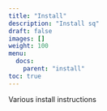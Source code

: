 ```yaml
---
title: "Install"
description: "Install sq"
draft: false
images: []
weight: 100
menu:
  docs:
    parent: "install"
toc: true
---
```



Various install instructions

